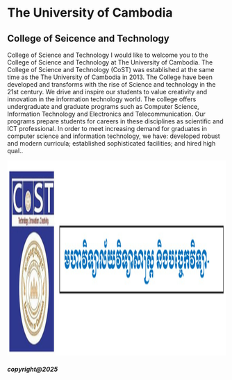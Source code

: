 <!DOCTYPE html>
<html>
<head>
<title> ITE103-HTML&CSS</title>
<head>

<body>
<h1> The University of Cambodia </h1>
<h2> College of Seicence and Technology </h2>
<p>
College of Science and Technology I would like to welcome you to the College of Science and Technology at The University of Cambodia. The College of Science and Technology (CoST) was established at the same time as the The University of Cambodia in 2013. The College have been developed and transforms with the rise of Science and technology in the 21st century. We drive and inspire our students to value creativity and innovation in the information technology world. The college offers undergraduate and graduate programs such as Computer Science, Information Technology and Electronics and Telecommunication. Our programs prepare students for careers in these disciplines as scientific and ICT professional. In order to meet increasing demand for graduates in computer science and information technology, we have: developed robust and modern curricula; established sophisticated facilities; and hired high qual.. 
</p>
<img src="UCicon.jpg" alt="ITE103" width="750" height="450"

</body>



<footer> <h5>copyright@2025</h5> </footer>
</html>
